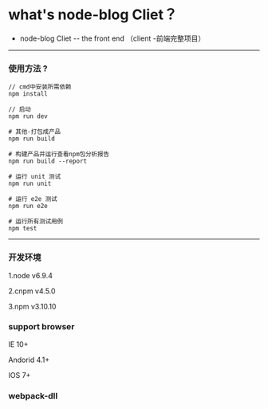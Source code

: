 # what's node-blog Cliet？

* node-blog Cliet -- the front end
  （client -前端完整项目）

---

### 使用方法 ?

    // cmd中安装所需依赖
    npm install

    // 启动
    npm run dev

    # 其他-打包成产品
    npm run build

    # 构建产品并运行查看npm包分析报告
    npm run build --report

    # 运行 unit 测试
    npm run unit

    # 运行 e2e 测试
    npm run e2e

    # 运行所有测试用例
    npm test

---

### 开发环境

1.node v6.9.4

2.cnpm v4.5.0

3.npm v3.10.10

### support browser

IE 10+

Andorid 4.1+

IOS 7+

### webpack-dll
